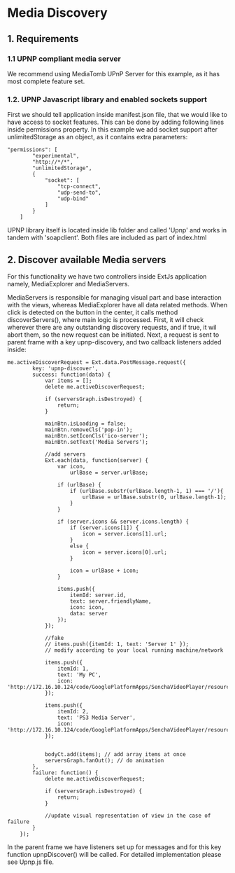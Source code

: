 # Media Discovery

## 1. Requirements

### 1.1 UPNP compliant media server

We recommend using MediaTomb UPnP Server for this example, as it has most complete feature set.

### 1.2. UPNP Javascript library and enabled sockets support

First we should tell application inside manifest.json file, that we would like to have access to socket features. This can be done by adding following lines inside permissions property.
In this example we add socket support after unlimitedStorage as an object, as it contains extra parameters:

    "permissions": [
            "experimental",
            "http://*/*",
            "unlimitedStorage",
            {
                "socket": [
                    "tcp-connect",
                    "udp-send-to",
                    "udp-bind"
                ]
            }
        ]

UPNP library itself is located inside lib folder and called 'Upnp' and works in tandem with 'soapclient'. Both files are included as part of index.html

## 2. Discover available Media servers

For this functionality we have two controllers inside ExtJs application namely, MediaExplorer and MediaServers.

MediaServers is responsible for managing visual part and base interaction with the views, whereas MediaExplorer have all data related methods. When click is detected on the button in the center, it calls method discoverServers(), where main logic is processed. First, it will check wherever there are any outstanding discovery requests, and if true, it wil abort them, so the new request can be initiated. Next, a request is sent to parent frame with a key upnp-discovery, and two callback listeners added inside:

    me.activeDiscoverRequest = Ext.data.PostMessage.request({
            key: 'upnp-discover',
            success: function(data) {
                var items = [];
                delete me.activeDiscoverRequest;

                if (serversGraph.isDestroyed) {
                    return;
                }

                mainBtn.isLoading = false;
                mainBtn.removeCls('pop-in');
                mainBtn.setIconCls('ico-server');
                mainBtn.setText('Media Servers');

                //add servers
                Ext.each(data, function(server) {
                    var icon,
                        urlBase = server.urlBase;

                    if (urlBase) {
                        if (urlBase.substr(urlBase.length-1, 1) === '/'){
                            urlBase = urlBase.substr(0, urlBase.length-1);
                        }
                    }

                    if (server.icons && server.icons.length) {
                        if (server.icons[1]) {
                            icon = server.icons[1].url;
                        }
                        else {
                            icon = server.icons[0].url;
                        }

                        icon = urlBase + icon;
                    }

                    items.push({
                        itemId: server.id,
                        text: server.friendlyName,
                        icon: icon,
                        data: server
                    });
                });

                //fake
                // items.push({itemId: 1, text: 'Server 1' });
                // modify according to your local running machine/network

                items.push({
                    itemId: 1,
                    text: 'My PC',
                    icon: 'http://172.16.10.124/code/GooglePlatformApps/SenchaVideoPlayer/resources/images/computer.png'
                });

                items.push({
                    itemId: 2,
                    text: 'PS3 Media Server',
                    icon: 'http://172.16.10.124/code/GooglePlatformApps/SenchaVideoPlayer/resources/images/play3.png'
                });


                bodyCt.add(items); // add array items at once
                serversGraph.fanOut(); // do animation
            },
            failure: function() {
                delete me.activeDiscoverRequest;

                if (serversGraph.isDestroyed) {
                    return;
                }

                //update visual representation of view in the case of failure
            }
        });

In the parent frame we have listeners set up for messages and for this key function upnpDiscover() will be called. For detailed implementation please see Upnp.js file.